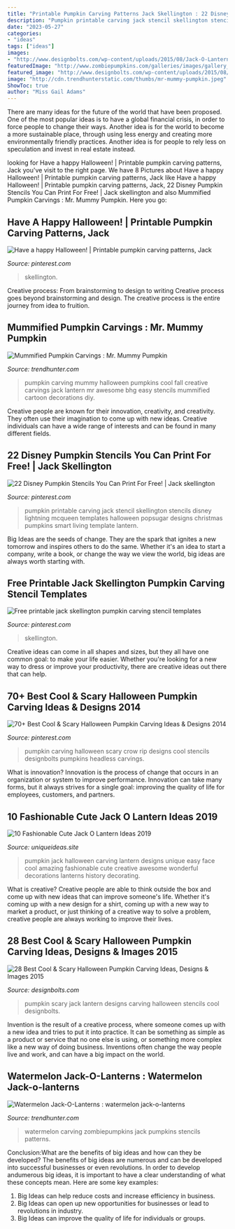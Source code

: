 ```yaml
---
title: "Printable Pumpkin Carving Patterns Jack Skellington : 22 Disney Pumpkin Stencils You Can Print For Free!"
description: "Pumpkin printable carving jack stencil skellington stencils disney lightning mcqueen templates halloween popsugar designs christmas pumpkins smart living template lantern"
date: "2023-05-27"
categories:
- "ideas"
tags: ["ideas"]
images:
- "http://www.designbolts.com/wp-content/uploads/2015/08/Jack-O-Lantern-Pumpkin-2015.jpg"
featuredImage: "http://www.zombiepumpkins.com/galleries/images/gallery_watermelon/ab3f0c1b10dfc9553cc57cdf982d4b67.jpg"
featured_image: "http://www.designbolts.com/wp-content/uploads/2015/08/Jack-O-Lantern-Pumpkin-2015.jpg"
image: "http://cdn.trendhunterstatic.com/thumbs/mr-mummy-pumpkin.jpeg"
ShowToc: true
author: "Miss Gail Adams"
---
```



There are many ideas for the future of the world that have been proposed. One of the most popular ideas is to have a global financial crisis, in order to force people to change their ways. Another idea is for the world to become a more sustainable place, through using less energy and creating more environmentally friendly practices. Another idea is for people to rely less on speculation and invest in real estate instead.

	

		
looking for Have a happy Halloween! | Printable pumpkin carving patterns, Jack you've visit to the right page. We have 8 Pictures about Have a happy Halloween! | Printable pumpkin carving patterns, Jack like Have a happy Halloween! | Printable pumpkin carving patterns, Jack, 22 Disney Pumpkin Stencils You Can Print For Free! | Jack skellington and also Mummified Pumpkin Carvings : Mr. Mummy Pumpkin. Here you go:
		
    
## Have A Happy Halloween! | Printable Pumpkin Carving Patterns, Jack

<img loading=lazy src="https://i.pinimg.com/736x/d7/da/d8/d7dad8fafef0b82a2ba65e4bda58c765.jpg" onerror="this.onerror=null;this.src='https://tse1.mm.bing.net/th?id=OIP.cq6KimV1x9DSbfuSLBovuAHaHy&amp;pid=15.1';" alt="Have a happy Halloween! | Printable pumpkin carving patterns, Jack">

_Source: pinterest.com_

>skellington. 

	

Creative process: From brainstorming to design to writing
Creative process goes beyond brainstorming and design. The creative process is the entire journey from idea to fruition.

    
## Mummified Pumpkin Carvings : Mr. Mummy Pumpkin

<img loading=lazy src="http://cdn.trendhunterstatic.com/thumbs/mr-mummy-pumpkin.jpeg" onerror="this.onerror=null;this.src='https://tse4.mm.bing.net/th?id=OIP.HF1jGaJdUZ33bmz-F3srWgHaHa&amp;pid=15.1';" alt="Mummified Pumpkin Carvings : Mr. Mummy Pumpkin">

_Source: trendhunter.com_

>pumpkin carving mummy halloween pumpkins cool fall creative carvings jack lantern mr awesome bhg easy stencils mummified cartoon decorations diy. 

	

Creative people are known for their innovation, creativity, and creativity. They often use their imagination to come up with new ideas. Creative individuals can have a wide range of interests and can be found in many different fields.

    
## 22 Disney Pumpkin Stencils You Can Print For Free! | Jack Skellington

<img loading=lazy src="https://i.pinimg.com/736x/ad/65/cd/ad65cd1fc85188678b0ec379761a35c2--pumpkin-carving-templates-pumpkin-template-printable.jpg" onerror="this.onerror=null;this.src='https://tse4.mm.bing.net/th?id=OIP._NB6L3B4U5O6pSwMpkUTpwHaFs&amp;pid=15.1';" alt="22 Disney Pumpkin Stencils You Can Print For Free! | Jack skellington">

_Source: pinterest.com_

>pumpkin printable carving jack stencil skellington stencils disney lightning mcqueen templates halloween popsugar designs christmas pumpkins smart living template lantern. 

	

Big Ideas are the seeds of change. They are the spark that ignites a new tomorrow and inspires others to do the same. Whether it's an idea to start a company, write a book, or change the way we view the world, big ideas are always worth starting with.

    
## Free Printable Jack Skellington Pumpkin Carving Stencil Templates

<img loading=lazy src="https://i.pinimg.com/736x/2d/cd/b8/2dcdb8813947776c4a8d8894d5e4f72e.jpg" onerror="this.onerror=null;this.src='https://tse4.mm.bing.net/th?id=OIP.6YDgm1Z3VZq7EhGef9fexgHaKc&amp;pid=15.1';" alt="Free printable jack skellington pumpkin carving stencil templates">

_Source: pinterest.com_

>skellington. 

	

Creative ideas can come in all shapes and sizes, but they all have one common goal: to make your life easier. Whether you're looking for a new way to dress or improve your productivity, there are creative ideas out there that can help.

    
## 70+ Best Cool &amp; Scary Halloween Pumpkin Carving Ideas &amp; Designs 2014

<img loading=lazy src="https://i.pinimg.com/736x/4d/95/98/4d9598a633a2896c9c7e69b9109c1235--scary-halloween-pumpkins-halloween-pumpkin-carvings.jpg" onerror="this.onerror=null;this.src='https://tse4.mm.bing.net/th?id=OIP.z9dkskuyIItyW5Iz9vUpXQHaJ6&amp;pid=15.1';" alt="70+ Best Cool &amp; Scary Halloween Pumpkin Carving Ideas &amp; Designs 2014">

_Source: pinterest.com_

>pumpkin carving halloween scary crow rip designs cool stencils designbolts pumpkins headless carvings. 

	

What is innovation?
Innovation is the process of change that occurs in an organization or system to improve performance. Innovation can take many forms, but it always strives for a single goal: improving the quality of life for employees, customers, and partners.

    
## 10 Fashionable Cute Jack O Lantern Ideas 2019

<img loading=lazy src="https://www.uniqueideas.site/wp-content/uploads/65-best-pumpkin-carving-ideas-halloween-2017-creative-jack-o-11.jpg" onerror="this.onerror=null;this.src='https://tse2.mm.bing.net/th?id=OIP.k15Obf7e7LO4GQjxzDJiMQHaLH&amp;pid=15.1';" alt="10 Fashionable Cute Jack O Lantern Ideas 2019">

_Source: uniqueideas.site_

>pumpkin jack halloween carving lantern designs unique easy face cool amazing fashionable cute creative awesome wonderful decorations lanterns history decorating. 

	

What is creative?
Creative people are able to think outside the box and come up with new ideas that can improve someone's life. Whether it's coming up with a new design for a shirt, coming up with a new way to market a product, or just thinking of a creative way to solve a problem, creative people are always working to improve their lives.

    
## 28 Best Cool &amp; Scary Halloween Pumpkin Carving Ideas, Designs &amp; Images 2015

<img loading=lazy src="http://www.designbolts.com/wp-content/uploads/2015/08/Jack-O-Lantern-Pumpkin-2015.jpg" onerror="this.onerror=null;this.src='https://tse4.mm.bing.net/th?id=OIP.UT4wsTPoLQ6bfJQDRh5VhAHaFj&amp;pid=15.1';" alt="28 Best Cool &amp; Scary Halloween Pumpkin Carving Ideas, Designs &amp; Images 2015">

_Source: designbolts.com_

>pumpkin scary jack lantern designs carving halloween stencils cool designbolts. 

	

Invention is the result of a creative process, where someone comes up with a new idea and tries to put it into practice. It can be something as simple as a product or service that no one else is using, or something more complex like a new way of doing business. Inventions often change the way people live and work, and can have a big impact on the world.

    
## Watermelon Jack-O-Lanterns : Watermelon Jack-o-lanterns

<img loading=lazy src="http://www.zombiepumpkins.com/galleries/images/gallery_watermelon/ab3f0c1b10dfc9553cc57cdf982d4b67.jpg" onerror="this.onerror=null;this.src='https://tse3.mm.bing.net/th?id=OIP.xPgpMSdunCMnjZiYHynM0AHaE7&amp;pid=15.1';" alt="Watermelon Jack-O-Lanterns : watermelon jack-o-lanterns">

_Source: trendhunter.com_

>watermelon carving zombiepumpkins jack pumpkins stencils patterns. 

	

Conclusion:What are the benefits of big ideas and how can they be developed?
The benefits of big ideas are numerous and can be developed into successful businesses or even revolutions. In order to develop andumerous big ideas, it is important to have a clear understanding of what these concepts mean. Here are some key examples: 
1. Big Ideas can help reduce costs and increase efficiency in business. 
2. Big Ideas can open up new opportunities for businesses or lead to revolutions in industry. 
3. Big Ideas can improve the quality of life for individuals or groups.

